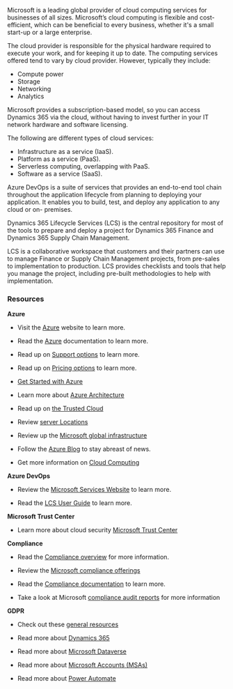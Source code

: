 Microsoft is a leading global provider of cloud computing services for businesses of all sizes. Microsoft’s cloud computing is flexible and cost-efficient, which can be beneficial to every business, whether it's a small start-up or a large enterprise.

The cloud provider is responsible for the physical hardware required to execute your work, and for keeping it up to date. The computing services offered tend to vary by cloud provider. However, typically they include:

- Compute power
- Storage
- Networking
- Analytics

Microsoft provides a subscription-based model, so you can access Dynamics 365 via the cloud, without having to invest further in your IT network hardware and software licensing. 

The following are different types of cloud services: 

- Infrastructure as a service (IaaS).
- Platform as a service (PaaS).
- Serverless computing, overlapping with PaaS.
- Software as a service (SaaS).

Azure DevOps is a suite of services that provides an end-to-end tool chain throughout the application lifecycle from planning to deploying your application. It enables you to build, test, and deploy any application to any cloud or on- premises.

Dynamics 365 Lifecycle Services (LCS) is the central repository for most of the tools to prepare and deploy a project for Dynamics 365 Finance and Dynamics 365 Supply Chain Management.

LCS is a collaborative workspace that customers and their partners can use to manage Finance or Supply Chain Management projects, from pre-sales to implementation to production. LCS provides checklists and tools that help you manage the project, including pre-built methodologies to help with implementation.

 ### Resources

**Azure**

- Visit the [Azure](https://azure.microsoft.com/) website to learn more.

- Read the [Azure](https://docs.microsoft.com/learn/azure/) documentation to learn more.

- Read up on [Support options](https://azure.microsoft.com/support/options/) to learn more.

- Read up on [Pricing options](https://azure.microsoft.com/pricing/) to learn more.

- [Get Started with Azure](https://docs.microsoft.com/azure/) 

- Learn more about [Azure Architecture](https://docs.microsoft.com/azure/)

- Read up on [the Trusted Cloud](https://www.microsoft.com/trustedcloud/)

- Review [server Locations](https://azure.microsoft.com/global-infrastructure/locations/) 

- Review up the [Microsoft global infrastructure](https://azure.microsoft.com/global-infrastructure/regions/)

- Follow the [Azure Blog](https://azure.microsoft.com/blog/) to stay abreast of news.

- Get more information on [Cloud Computing](https://azure.microsoft.com/overview/what-is-cloud-computing/)

**Azure DevOps**

- Review the [Microsoft Services Website](https://azure.microsoft.com/services/devops/) to learn more.

- Read the [LCS User Guide](https://docs.microsoft.com/dynamics365/fin-ops-core/dev-itpro/lifecycle-services/lcs-user-guide) to learn more.

**Microsoft Trust Center**

- Learn more about cloud security [Microsoft Trust Center](https://www.microsoft.com/trust-center?rtc=1)

**Compliance**

- Read the [Compliance overview](https://www.microsoft.com/trust-center/compliance/compliance-overview) for more information.

- Review the [Microsoft compliance offerings](https://docs.microsoft.com/microsoft-365/compliance/offering-home) 

- Read the [Compliance documentation](https://docs.microsoft.com/microsoft-365/compliance/) to learn more.

- Take a look at Microsoft [compliance audit reports](https://servicetrust.microsoft.com/ViewPage/MSComplianceGuide) for more information

**GDPR**

- Check out these [general resources](https://www.microsoft.com/TrustCenter/Privacy/gdpr/default.aspx)

- Read more about [Dynamics 365](https://docs.microsoft.com/microsoft-365/compliance/gdpr-dsr-dynamics365)

- Read more about [Microsoft Dataverse](https://docs.microsoft.com/PowerApps/administrator/common-data-service-gdpr-dsr-guide)

- Read more about [Microsoft Accounts (MSAs)](https://docs.microsoft.com/flow/gdpr-dsr-summary-msa)

- Read more about [Power Automate](https://docs.microsoft.com/flow/gdpr-dsr-summary)
